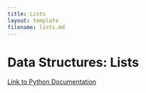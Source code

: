 ```yaml
---
title: Lists
layout: template
filename: lists.md
--- 
```


# Data Structures: Lists

[Link to Python Documentation](https://docs.python.org/3/tutorial/datastructures.html#more-on-lists)
